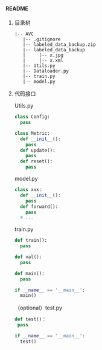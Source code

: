 #### README

1. 目录树

   ```
   |-- AVC
   	  |-- .gitignore
   	  |-- labeled_data_backup.zip
   	  |-- labeled_data_backup
   	  |		|-- x.jpg
   	  |		|-- x.xml
   	  |-- Utils.py
   	  |-- Dataloader.py
   	  |-- train.py
   	  |-- model.py
   ```

   

2. 代码接口

   Utils.py

   ```python
   class Config:
     pass
   
   class Metric:
     def __init__():
       pass
     def update():
       pass
     def reset():
       pass
   ```

   model.py

   ```python
   class xxx:
     def __init__():
       pass
     def forward():
       pass
     # ...
   ```

   train.py

   ```python
   def train():
     pass
   
   def val():
     pass
   
   def main():
     pass
   
   if __name__ == '__main__':
     main()
   ```

   （optional）test.py

   ```python
   def test()：
   	pass
   
   if __name__ == '__main__':
     test()
   ```

   